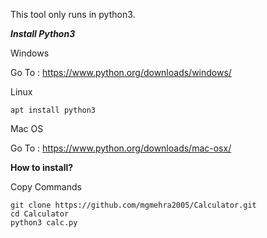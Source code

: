 This tool only runs in python3.

<b><i>Install Python3</b></i>


Windows
  
  
  Go To : https://www.python.org/downloads/windows/
  
  
Linux
  
    apt install python3
  
  
Mac OS 

  
  Go To : https://www.python.org/downloads/mac-osx/



<b>How to install?</b>

Copy Commands
   
    git clone https://github.com/mgmehra2005/Calculator.git
    cd Calculator
    python3 calc.py
